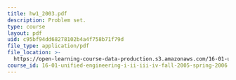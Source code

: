 ```yaml
---
title: hw1_2003.pdf
description: Problem set.
type: course
layout: pdf
uid: c95bf94dd68278102b4a4f758b71f79d
file_type: application/pdf
file_location: >-
  https://open-learning-course-data-production.s3.amazonaws.com/16-01-unified-engineering-i-ii-iii-iv-fall-2005-spring-2006/c95bf94dd68278102b4a4f758b71f79d_hw1_2003.pdf
course_id: 16-01-unified-engineering-i-ii-iii-iv-fall-2005-spring-2006
---
```

